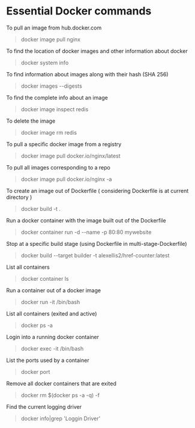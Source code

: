 # Essential Docker commands

To pull an image from hub.docker.com

>   docker image pull nginx

To find the location of docker images and other information about docker

>   docker system info

To find information about images along with their hash (SHA 256)

>   docker images --digests

To find the complete info about an image

>   docker image inspect redis

To delete the image

>   docker image rm redis

To pull a specific docker image from a registry

>   docker image pull docker.io/nginx/latest

To pull all images corresponding to a repo

>   docker image pull docker.io/nginx -a

To create an image out of Dockerfile ( considering Dockerfile is at current directory )

>   docker build -t <image-name> .

Run a docker container with the image built out of the Dockerfile

>   docker container run -d --name <image-name> -p 80:80 mywebsite

Stop at a specific build stage (using Dockerfile in multi-stage-Dockerfile)

>   docker build --target builder -t alexellis2/href-counter:latest

List all containers

>   docker container ls

Run a container out of a docker image

>   docker run -it <image-name> /bin/bash

List all containers (exited and active)

>   docker ps -a

Login into a running docker container

>   docker exec -it <container-name> /bin/bash

List the ports used by a container

>   docker port <container-name>

Remove all docker containers that are exited

>   docker rm $(docker ps -a -q) -f

Find the current logging driver

>   docker info|grep 'Loggin Driver'

